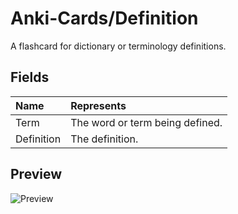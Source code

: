 # Anki-Cards/Definition
A flashcard for dictionary or terminology definitions.

## Fields

|Name|Represents|
|:--|:--|
|Term|The word or term being defined.|
|Definition|The definition.|

## Preview

![Preview](https://github.com/eth-p/Anki-Cards/raw/master/Definition/Preview.png)
